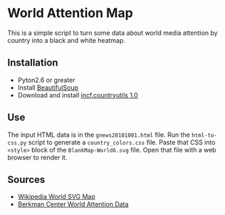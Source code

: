 World Attention Map
===================

This is a simple script to turn some data about world media attention by country into a 
black and white heatmap. 

Installation
------------

* Pyton2.6 or greater
* Install [BeautifulSoup](http://www.crummy.com/software/BeautifulSoup/)
* Download and install [incf.countryutils 1.0](http://pypi.python.org/pypi/incf.countryutils)

Use
---

The input HTML data is in the `gnews20101001.html` file.  Run the `html-to-css.py` 
script to generate a `country_colors.css` file.  Paste that CSS into `<style>` block 
of the `BlankMap-World6.svg` file.  Open that file with a web browser to render it.

Sources
-------

* [Wikipedia World SVG Map](http://en.wikipedia.org/wiki/File:BlankMap-World6.svg)
* [Berkman Center World Attention Data](http://dawn.law.harvard.edu:8080/results/20101001/gnews20101001.html)
